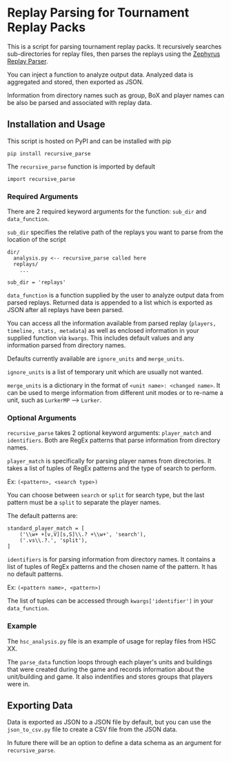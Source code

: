 # Replay Parsing for Tournament Replay Packs

This is a script for parsing tournament replay packs. It recursively searches sub-directories for replay files, then parses the replays using the [Zephyrus Replay Parser](https://github.com/ZephyrBlu/zephyrus-sc2-parser).

You can inject a function to analyze output data. Analyzed data is aggregated and stored, then exported as JSON.

Information from directory names such as group, BoX and player names can be also be parsed and associated with replay data.

## Installation and Usage

This script is hosted on PyPI and can be installed with pip

`pip install recursive_parse`

The `recursive_parse` function is imported by default

`import recursive_parse`

### Required Arguments

There are 2 required keyword arguments for the function: `sub_dir` and `data_function`.

`sub_dir` specifies the relative path of the replays you want to parse from the location of the script

    dir/
      analysis.py <-- recursive_parse called here
      replays/
        ...
    
    sub_dir = 'replays'

`data_function` is a function supplied by the user to analyze output data from parsed replays. Returned data is appended to a list which is exported as JSON after all replays have been parsed.

You can access all the information available from parsed replay (`players, timeline, stats, metadata`) as well as enclosed information in your supplied function via `kwargs`. This includes default values and any information parsed from directory names.

Defaults currently available are `ignore_units` and `merge_units`.

`ignore_units` is a list of temporary unit which are usually not wanted.

`merge_units` is a dictionary in the format of `<unit name>: <changed name>`. It can be used to merge information from different unit modes or to re-name a unit, such as `LurkerMP` --> `Lurker`.

### Optional Arguments

`recursive_parse` takes 2 optional keyword arguments: `player_match` and `identifiers`. Both are RegEx patterns that parse information from directory names.

`player_match` is specifically for parsing player names from directories. It takes a list of tuples of RegEx patterns and the type of search to perform.

Ex: `(<pattern>, <search type>)`

You can choose between `search` or `split` for search type, but the last pattern must be a `split` to separate the player names.

The default patterns are:

    standard_player_match = [
        ('\\w+ +[v,V][s,S]\\.? +\\w+', 'search'),
        ('.vs\\.?.', 'split'),
    ]
    
`identifiers` is for parsing information from directory names. It contains a list of tuples of RegEx patterns and the chosen name of the pattern. It has no default patterns.

Ex: `(<pattern name>, <pattern>)`

The list of tuples can be accessed through `kwargs['identifier']` in your `data_function`.

### Example

The `hsc_analysis.py` file is an example of usage for replay files from HSC XX.

The `parse_data` function loops through each player's units and buildings that were created during the game and records information about the unit/building and game. It also indentifies and stores groups that players were in.

## Exporting Data

Data is exported as JSON to a JSON file by default, but you can use the `json_to_csv.py` file to create a CSV file from the JSON data.

In future there will be an option to define a data schema as an argument for `recursive_parse`.
